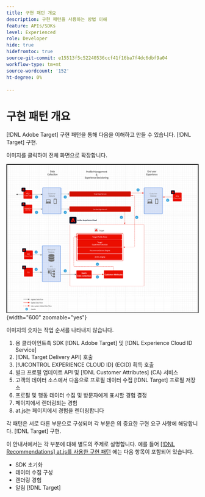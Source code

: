 ```yaml
---
title: 구현 패턴 개요
description: 구현 패턴을 사용하는 방법 이해
feature: APIs/SDKs
level: Experienced
role: Developer
hide: true
hidefromtoc: true
source-git-commit: e15513f5c52240536ccf41f16ba7f4dc6dbf9a04
workflow-type: tm+mt
source-wordcount: '152'
ht-degree: 0%

---
```


# 구현 패턴 개요

[!DNL Adobe Target] 구현 패턴을 통해 다음을 이해하고 만들 수 있습니다. [!DNL Target] 구현.

이미지를 클릭하여 전체 화면으로 확장합니다.

![Adobe Target 아키텍처 다이어그램](/help/dev/patterns/assets/architecture-chart.png){width="600" zoomable="yes"}

이미지의 숫자는 작업 순서를 나타내지 않습니다.

1. 용 클라이언트측 SDK [!DNL Adobe Target] 및 [!DNL Experience Cloud ID Service]
1. [!DNL Target Delivery API] 호출
1. [!UICONTROL EXPERIENCE CLOUD ID] (ECID) 획득 호출
1. 벌크 프로필 업데이트 API 및 [!DNL Customer Attributes] (CA) 서비스
1. 고객의 데이터 소스에서 다음으로 프로필 데이터 수집 [!DNL Target] 프로필 저장소
1. 프로필 및 행동 데이터 수집 및 방문자에게 표시할 경험 결정
1. 페이지에서 렌더링되는 경험
1. at.js는 페이지에서 경험을 렌더링합니다

각 패턴은 서로 다른 부분으로 구성되며 각 부분은 의 중요한 구현 요구 사항에 해당합니다. [!DNL Target] 구현.

이 안내서에서는 각 부분에 대해 별도의 주제로 설명합니다. 예를 들어 [[!DNL Recommendations] at.js를 사용한 구현 패턴](/help/dev/patterns/recs-atjs/recs-implementation-pattern-atjs.md) 에는 다음 항목이 포함되어 있습니다.

* SDK 초기화
* 데이터 수집 구성
* 렌더링 경험
* 알림 [!DNL Target]

